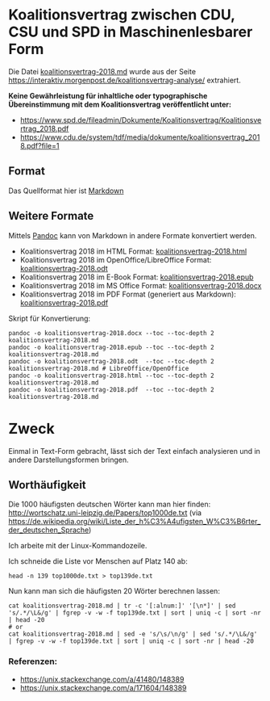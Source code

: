 # Koalitionsvertrag zwischen CDU, CSU und SPD in Maschinenlesbarer Form

Die Datei [koalitionsvertrag-2018.md](koalitionsvertrag-2018.md) wurde aus der Seite <https://interaktiv.morgenpost.de/koalitionsvertrag-analyse/> extrahiert.

**Keine Gewährleistung für inhaltliche oder typographische Übereinstimmung mit dem Koalitionsvertrag veröffentlicht unter:**

- <https://www.spd.de/fileadmin/Dokumente/Koalitionsvertrag/Koalitionsvertrag_2018.pdf>
- <https://www.cdu.de/system/tdf/media/dokumente/koalitionsvertrag_2018.pdf?file=1>

## Format

Das Quellformat hier ist [Markdown](https://de.wikipedia.org/wiki/Markdown)

## Weitere Formate

Mittels [Pandoc](https://de.wikipedia.org/wiki/Pandoc) kann von Markdown in andere Formate konvertiert werden.

- Koalitionsvertrag 2018 im HTML Format: [koalitionsvertrag-2018.html](koalitionsvertrag-2018.html)
- Koalitionsvertrag 2018 im OpenOffice/LibreOffice Format: [koalitionsvertrag-2018.odt](koalitionsvertrag-2018.odt)
- Koalitionsvertrag 2018 im E-Book Format: [koalitionsvertrag-2018.epub](koalitionsvertrag-2018.epub)
- Koalitionsvertrag 2018 im MS Office Format: [koalitionsvertrag-2018.docx](koalitionsvertrag-2018.docx)
- Koalitionsvertrag 2018 im PDF Format (generiert aus Markdown): [koalitionsvertrag-2018.pdf](koalitionsvertrag-2018.pdf)

Skript für Konvertierung:

```
pandoc -o koalitionsvertrag-2018.docx --toc --toc-depth 2 koalitionsvertrag-2018.md 
pandoc -o koalitionsvertrag-2018.epub --toc --toc-depth 2 koalitionsvertrag-2018.md 
pandoc -o koalitionsvertrag-2018.odt  --toc --toc-depth 2 koalitionsvertrag-2018.md # LibreOffice/OpenOffice
pandoc -o koalitionsvertrag-2018.html --toc --toc-depth 2 koalitionsvertrag-2018.md
pandoc -o koalitionsvertrag-2018.pdf  --toc --toc-depth 2 koalitionsvertrag-2018.md
```


# Zweck

Einmal in Text-Form gebracht, lässt sich der Text einfach analysieren und in andere Darstellungsformen bringen.

## Worthäufigkeit

Die 1000 häufigsten deutschen Wörter kann man hier finden: <http://wortschatz.uni-leipzig.de/Papers/top1000de.txt> (via <https://de.wikipedia.org/wiki/Liste_der_h%C3%A4ufigsten_W%C3%B6rter_der_deutschen_Sprache>)

Ich arbeite mit der Linux-Kommandozeile.

Ich schneide die Liste vor Menschen auf Platz 140 ab:

```
head -n 139 top1000de.txt > top139de.txt
```

Nun kann man sich die häufigsten 20 Wörter berechnen lassen:

```
cat koalitionsvertrag-2018.md | tr -c '[:alnum:]' '[\n*]' | sed 's/.*/\L&/g' | fgrep -v -w -f top139de.txt | sort | uniq -c | sort -nr | head -20
# or
cat koalitionsvertrag-2018.md | sed -e 's/\s/\n/g' | sed 's/.*/\L&/g' | fgrep -v -w -f top139de.txt | sort | uniq -c | sort -nr | head -20
```

### Referenzen:

- <https://unix.stackexchange.com/a/41480/148389>
- <https://unix.stackexchange.com/a/171604/148389>
